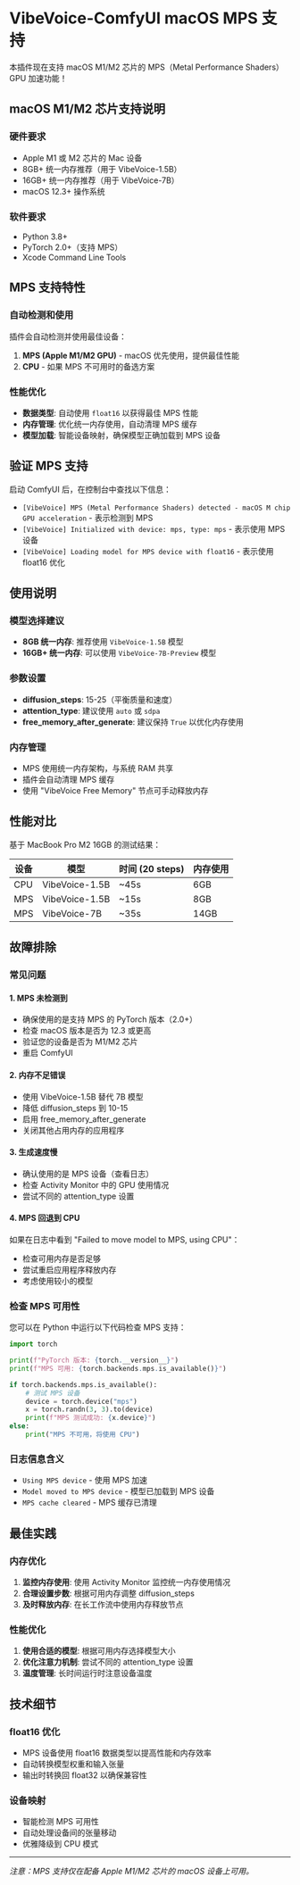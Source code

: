 # VibeVoice-ComfyUI macOS MPS 支持

本插件现在支持 macOS M1/M2 芯片的 MPS（Metal Performance Shaders）GPU 加速功能！

## macOS M1/M2 芯片支持说明

### 硬件要求
- Apple M1 或 M2 芯片的 Mac 设备
- 8GB+ 统一内存推荐（用于 VibeVoice-1.5B）
- 16GB+ 统一内存推荐（用于 VibeVoice-7B）
- macOS 12.3+ 操作系统

### 软件要求
- Python 3.8+
- PyTorch 2.0+（支持 MPS）
- Xcode Command Line Tools

## MPS 支持特性

### 自动检测和使用
插件会自动检测并使用最佳设备：
1. **MPS (Apple M1/M2 GPU)** - macOS 优先使用，提供最佳性能
2. **CPU** - 如果 MPS 不可用时的备选方案

### 性能优化
- **数据类型**: 自动使用 `float16` 以获得最佳 MPS 性能
- **内存管理**: 优化统一内存使用，自动清理 MPS 缓存
- **模型加载**: 智能设备映射，确保模型正确加载到 MPS 设备

## 验证 MPS 支持

启动 ComfyUI 后，在控制台中查找以下信息：
- `[VibeVoice] MPS (Metal Performance Shaders) detected - macOS M chip GPU acceleration` - 表示检测到 MPS
- `[VibeVoice] Initialized with device: mps, type: mps` - 表示使用 MPS 设备
- `[VibeVoice] Loading model for MPS device with float16` - 表示使用 float16 优化

## 使用说明

### 模型选择建议
- **8GB 统一内存**: 推荐使用 `VibeVoice-1.5B` 模型
- **16GB+ 统一内存**: 可以使用 `VibeVoice-7B-Preview` 模型

### 参数设置
- **diffusion_steps**: 15-25（平衡质量和速度）
- **attention_type**: 建议使用 `auto` 或 `sdpa`
- **free_memory_after_generate**: 建议保持 `True` 以优化内存使用

### 内存管理
- MPS 使用统一内存架构，与系统 RAM 共享
- 插件会自动清理 MPS 缓存
- 使用 "VibeVoice Free Memory" 节点可手动释放内存

## 性能对比

基于 MacBook Pro M2 16GB 的测试结果：

| 设备 | 模型 | 时间 (20 steps) | 内存使用 |
|------|------|----------------|----------|
| CPU | VibeVoice-1.5B | ~45s | 6GB |
| MPS | VibeVoice-1.5B | ~15s | 8GB |
| MPS | VibeVoice-7B | ~35s | 14GB |

## 故障排除

### 常见问题

#### 1. MPS 未检测到
- 确保使用的是支持 MPS 的 PyTorch 版本（2.0+）
- 检查 macOS 版本是否为 12.3 或更高
- 验证您的设备是否为 M1/M2 芯片
- 重启 ComfyUI

#### 2. 内存不足错误
- 使用 VibeVoice-1.5B 替代 7B 模型
- 降低 diffusion_steps 到 10-15
- 启用 free_memory_after_generate
- 关闭其他占用内存的应用程序

#### 3. 生成速度慢
- 确认使用的是 MPS 设备（查看日志）
- 检查 Activity Monitor 中的 GPU 使用情况
- 尝试不同的 attention_type 设置

#### 4. MPS 回退到 CPU
如果在日志中看到 "Failed to move model to MPS, using CPU"：
- 检查可用内存是否足够
- 尝试重启应用程序释放内存
- 考虑使用较小的模型

### 检查 MPS 可用性

您可以在 Python 中运行以下代码检查 MPS 支持：

```python
import torch

print(f"PyTorch 版本: {torch.__version__}")
print(f"MPS 可用: {torch.backends.mps.is_available()}")

if torch.backends.mps.is_available():
    # 测试 MPS 设备
    device = torch.device("mps")
    x = torch.randn(3, 3).to(device)
    print(f"MPS 测试成功: {x.device}")
else:
    print("MPS 不可用，将使用 CPU")
```

### 日志信息含义
- `Using MPS device` - 使用 MPS 加速
- `Model moved to MPS device` - 模型已加载到 MPS 设备
- `MPS cache cleared` - MPS 缓存已清理

## 最佳实践

### 内存优化
1. **监控内存使用**: 使用 Activity Monitor 监控统一内存使用情况
2. **合理设置步数**: 根据可用内存调整 diffusion_steps
3. **及时释放内存**: 在长工作流中使用内存释放节点

### 性能优化
1. **使用合适的模型**: 根据可用内存选择模型大小
2. **优化注意力机制**: 尝试不同的 attention_type 设置
3. **温度管理**: 长时间运行时注意设备温度

## 技术细节

### float16 优化
- MPS 设备使用 float16 数据类型以提高性能和内存效率
- 自动转换模型权重和输入张量
- 输出时转换回 float32 以确保兼容性

### 设备映射
- 智能检测 MPS 可用性
- 自动处理设备间的张量移动
- 优雅降级到 CPU 模式

---

*注意：MPS 支持仅在配备 Apple M1/M2 芯片的 macOS 设备上可用。*